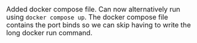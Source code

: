 <font size="4">Added docker compose file. Can now alternatively run using `docker compose up`. The docker compose file contains the port binds so we can skip having to write the long docker run command.</font>
